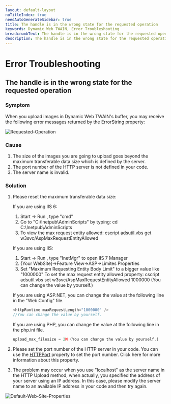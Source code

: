 ```yaml
---
layout: default-layout
noTitleIndex: true
needAutoGenerateSidebar: true
title: The handle is in the wrong state for the requested operation
keywords: Dynamic Web TWAIN, Error Troubleshooting
breadcrumbText: The handle is in the wrong state for the requested operation
description: The handle is in the wrong state for the requested operation
---
```


# Error Troubleshooting

## The handle is in the wrong state for the requested operation

### Symptom

When you upload images in Dynamic Web TWAIN's buffer, you may receive the following error messages returned by the ErrorString property:

![Requested-Operation]({{site.assets}}imgs/Requested-Operation.png)

### Cause

1. The size of the images you are going to upload goes beyond the maximum transferable data size which is defined by the server.
2. The port number of the HTTP server is not defined in your code.
3. The server name is invalid.

### Solution

1. Please reset the maximum transferable data size:

    If you are using IIS 6:

    1. Start -> Run , type "cmd"
    2. Go to "C:\Inetpub\AdminScripts" by typing: cd C:\Inetpub\AdminScripts
    3. To view the max request entity allowed:
   cscript adsutil.vbs get w3svc/AspMaxRequestEntityAllowed

    If you are using IIS:

    1. Start -> Run , type "InetMgr" to open IIS 7 Manager
    2. {Your WebSite}->Feature View->ASP->Limites Properties
    3. Set "Maximum Requesting Entity Body Limit" to a bigger value like "1000000"
    To set the max request entity allowed property:
    cscript adsutil.vbs set w3svc/AspMaxRequestEntityAllowed 1000000 (You can change the value by yourself.)

    If you are using ASP.NET, you can change the value at the following line in the "Web.Config" file.

    ```javascript
    <httpRuntime maxRequestLength="1000000" />
    //You can change the value by yourself.
    ```

    If you are using PHP, you can change the value at the following line in the php.ini file.
    ```javascript
    upload_max_filesize = 2M (You can change the value by yourself.)
    ```
    
2. Please set the port number of the HTTP server in your code. You can use the [HTTPPort]({{site.info}}api/WebTwain_IO.html#httpport) property to set the port number. Click here for more information about this property.

3. The problem may occur when you use "localhost" as the server name in the HTTP Upload method, when actually, you specified the address of your server using an IP address. In this case, please modify the server name to an available IP address in your code and then try again.

![Default-Web-Site-Properties]({{site.assets}}imgs/Default-Web-Site-Properties.png)
